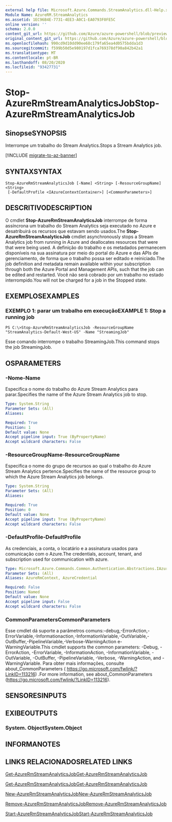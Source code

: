 ```yaml
---
external help file: Microsoft.Azure.Commands.StreamAnalytics.dll-Help.xml
Module Name: AzureRM.StreamAnalytics
ms.assetid: 1EC96B4E-7731-4EE3-A0C1-EA0793F0FE5C
online version: ''
schema: 2.0.0
content_git_url: https://github.com/Azure/azure-powershell/blob/preview/src/ResourceManager/StreamAnalytics/Commands.StreamAnalytics/help/Stop-AzureRmStreamAnalyticsJob.md
original_content_git_url: https://github.com/Azure/azure-powershell/blob/preview/src/ResourceManager/StreamAnalytics/Commands.StreamAnalytics/help/Stop-AzureRmStreamAnalyticsJob.md
ms.openlocfilehash: 990cd9d10dd90ee68c179fa65ea4d0575bdda1d3
ms.sourcegitcommit: f599b50d5e980197d1fca769378df90a842b42a1
ms.translationtype: MT
ms.contentlocale: pt-BR
ms.lasthandoff: 08/20/2020
ms.locfileid: "93427731"
---
```

# <span data-ttu-id="2aee4-101">Stop-AzureRmStreamAnalyticsJob</span><span class="sxs-lookup"><span data-stu-id="2aee4-101">Stop-AzureRmStreamAnalyticsJob</span></span>

## <span data-ttu-id="2aee4-102">Sinopse</span><span class="sxs-lookup"><span data-stu-id="2aee4-102">SYNOPSIS</span></span>
<span data-ttu-id="2aee4-103">Interrompe um trabalho do Stream Analytics.</span><span class="sxs-lookup"><span data-stu-id="2aee4-103">Stops a Stream Analytics job.</span></span>

[!INCLUDE [migrate-to-az-banner](../../includes/migrate-to-az-banner.md)]

## <span data-ttu-id="2aee4-104">SYNTAX</span><span class="sxs-lookup"><span data-stu-id="2aee4-104">SYNTAX</span></span>

```
Stop-AzureRmStreamAnalyticsJob [-Name] <String> [-ResourceGroupName] <String>
 [-DefaultProfile <IAzureContextContainer>] [<CommonParameters>]
```

## <span data-ttu-id="2aee4-105">DESCRITIVO</span><span class="sxs-lookup"><span data-stu-id="2aee4-105">DESCRIPTION</span></span>
<span data-ttu-id="2aee4-106">O cmdlet **Stop-AzureRmStreamAnalyticsJob** interrompe de forma assíncrona um trabalho do Stream Analytics seja executado no Azure e desatribuirá os recursos que estavam sendo usados.</span><span class="sxs-lookup"><span data-stu-id="2aee4-106">The **Stop-AzureRmStreamAnalyticsJob** cmdlet asynchronously stops a Stream Analytics job from running in Azure and deallocates resources that were that were being used.</span></span>
<span data-ttu-id="2aee4-107">A definição do trabalho e os metadados permanecem disponíveis na sua assinatura por meio do portal do Azure e das APIs de gerenciamento, de forma que o trabalho possa ser editado e reiniciado.</span><span class="sxs-lookup"><span data-stu-id="2aee4-107">The job definition and metadata remain available within your subscription through both the Azure Portal and Management APIs, such that the job can be edited and restarted.</span></span>
<span data-ttu-id="2aee4-108">Você não será cobrado por um trabalho no estado interrompido.</span><span class="sxs-lookup"><span data-stu-id="2aee4-108">You will not be charged for a job in the Stopped state.</span></span>

## <span data-ttu-id="2aee4-109">EXEMPLOS</span><span class="sxs-lookup"><span data-stu-id="2aee4-109">EXAMPLES</span></span>

### <span data-ttu-id="2aee4-110">EXEMPLO 1: parar um trabalho em execução</span><span class="sxs-lookup"><span data-stu-id="2aee4-110">EXAMPLE 1: Stop a running job</span></span>
```
PS C:\>Stop-AzureRmStreamAnalyticsJob -ResourceGroupName "StreamAnalytics-Default-West-US" -Name "StreamingJob"
```

<span data-ttu-id="2aee4-111">Esse comando interrompe o trabalho StreamingJob.</span><span class="sxs-lookup"><span data-stu-id="2aee4-111">This command stops the job StreamingJob.</span></span>

## <span data-ttu-id="2aee4-112">OS</span><span class="sxs-lookup"><span data-stu-id="2aee4-112">PARAMETERS</span></span>

### <span data-ttu-id="2aee4-113">-Nome</span><span class="sxs-lookup"><span data-stu-id="2aee4-113">-Name</span></span>
<span data-ttu-id="2aee4-114">Especifica o nome do trabalho do Azure Stream Analytics para parar.</span><span class="sxs-lookup"><span data-stu-id="2aee4-114">Specifies the name of the Azure Stream Analytics job to stop.</span></span>

```yaml
Type: System.String
Parameter Sets: (All)
Aliases: 

Required: True
Position: 1
Default value: None
Accept pipeline input: True (ByPropertyName)
Accept wildcard characters: False
```

### <span data-ttu-id="2aee4-115">-ResourceGroupName</span><span class="sxs-lookup"><span data-stu-id="2aee4-115">-ResourceGroupName</span></span>
<span data-ttu-id="2aee4-116">Especifica o nome do grupo de recursos ao qual o trabalho do Azure Stream Analytics pertence.</span><span class="sxs-lookup"><span data-stu-id="2aee4-116">Specifies the name of the resource group to which the Azure Stream Analytics job belongs.</span></span>

```yaml
Type: System.String
Parameter Sets: (All)
Aliases: 

Required: True
Position: 0
Default value: None
Accept pipeline input: True (ByPropertyName)
Accept wildcard characters: False
```

### <span data-ttu-id="2aee4-117">-DefaultProfile</span><span class="sxs-lookup"><span data-stu-id="2aee4-117">-DefaultProfile</span></span>
<span data-ttu-id="2aee4-118">As credenciais, a conta, o locatário e a assinatura usados para comunicação com o Azure.</span><span class="sxs-lookup"><span data-stu-id="2aee4-118">The credentials, account, tenant, and subscription used for communication with azure.</span></span>

```yaml
Type: Microsoft.Azure.Commands.Common.Authentication.Abstractions.IAzureContextContainer
Parameter Sets: (All)
Aliases: AzureRmContext, AzureCredential

Required: False
Position: Named
Default value: None
Accept pipeline input: False
Accept wildcard characters: False
```

### <span data-ttu-id="2aee4-119">CommonParameters</span><span class="sxs-lookup"><span data-stu-id="2aee4-119">CommonParameters</span></span>
<span data-ttu-id="2aee4-120">Esse cmdlet dá suporte a parâmetros comuns:-debug,-ErrorAction,-ErrorVariable,-Informationaction,-InformationVariable,-OutVariable,-OutBuffer,-PipelineVariable,-Verbose-WarningAction e-WarningVariable.</span><span class="sxs-lookup"><span data-stu-id="2aee4-120">This cmdlet supports the common parameters: -Debug, -ErrorAction, -ErrorVariable, -InformationAction, -InformationVariable, -OutVariable, -OutBuffer, -PipelineVariable, -Verbose, -WarningAction, and -WarningVariable.</span></span> <span data-ttu-id="2aee4-121">Para obter mais informações, consulte about_CommonParameters ( https://go.microsoft.com/fwlink/?LinkID=113216) .</span><span class="sxs-lookup"><span data-stu-id="2aee4-121">For more information, see about_CommonParameters (https://go.microsoft.com/fwlink/?LinkID=113216).</span></span>

## <span data-ttu-id="2aee4-122">SENSORES</span><span class="sxs-lookup"><span data-stu-id="2aee4-122">INPUTS</span></span>

## <span data-ttu-id="2aee4-123">EXIBE</span><span class="sxs-lookup"><span data-stu-id="2aee4-123">OUTPUTS</span></span>

### <span data-ttu-id="2aee4-124">System. Object</span><span class="sxs-lookup"><span data-stu-id="2aee4-124">System.Object</span></span>

## <span data-ttu-id="2aee4-125">INFORMA</span><span class="sxs-lookup"><span data-stu-id="2aee4-125">NOTES</span></span>

## <span data-ttu-id="2aee4-126">LINKS RELACIONADOS</span><span class="sxs-lookup"><span data-stu-id="2aee4-126">RELATED LINKS</span></span>

[<span data-ttu-id="2aee4-127">Get-AzureRmStreamAnalyticsJob</span><span class="sxs-lookup"><span data-stu-id="2aee4-127">Get-AzureRmStreamAnalyticsJob</span></span>](./Get-AzureRmStreamAnalyticsJob.md)

[<span data-ttu-id="2aee4-128">Get-AzureRmStreamAnalyticsJob</span><span class="sxs-lookup"><span data-stu-id="2aee4-128">Get-AzureRmStreamAnalyticsJob</span></span>](./Get-AzureRmStreamAnalyticsJob.md)

[<span data-ttu-id="2aee4-129">New-AzureRmStreamAnalyticsJob</span><span class="sxs-lookup"><span data-stu-id="2aee4-129">New-AzureRmStreamAnalyticsJob</span></span>](./New-AzureRmStreamAnalyticsJob.md)

[<span data-ttu-id="2aee4-130">Remove-AzureRmStreamAnalyticsJob</span><span class="sxs-lookup"><span data-stu-id="2aee4-130">Remove-AzureRmStreamAnalyticsJob</span></span>](./Remove-AzureRmStreamAnalyticsJob.md)

[<span data-ttu-id="2aee4-131">Start-AzureRmStreamAnalyticsJob</span><span class="sxs-lookup"><span data-stu-id="2aee4-131">Start-AzureRmStreamAnalyticsJob</span></span>](./Start-AzureRmStreamAnalyticsJob.md)


